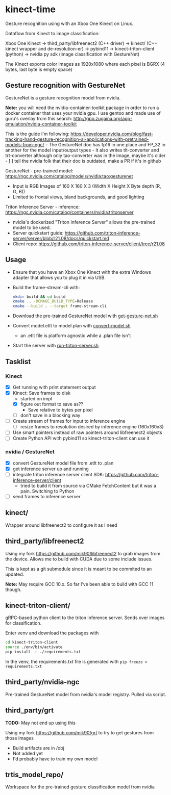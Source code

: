 # kinect-time

Gesture recognition using with an Xbox One Kinect on Linux.

Dataflow from Kinect to image classification:

Xbox One Kinect -> third_party/libfreenect2 (C++ driver) -> kinect/ (C++ kinect wrapper and de-resolution-er) -> pybind11 -> kinect-triton-client (python) -> nvidia py sdk (image classification with GestureNet)

The Kinect exports color images as 1920x1080 where each pixel is BGRX (4 bytes, last byte is empty space)

## Gesture recognition with GestureNet

GestureNet is a gesture recognition model from nvidia.

**Note:** you will need the nvidia-container-toolkit package in order to run a docker container that uses your nvidia gpu.
I use gentoo and made use of guru's overlay from this search: <http://gpo.zugaina.org/app-emulation/nvidia-container-toolkit>

This is the guide I'm following: <https://developer.nvidia.com/blog/fast-tracking-hand-gesture-recognition-ai-applications-with-pretrained-models-from-ngc/>
    - The GestureNet doc has fp16 in one place and FP_32 in another for the model input/output types
    - It also writes tlt-converter and trt-converter although only tao-converter was in the image, maybe it's older
    - [ ] tell the nvidia folk that their doc is outdated, make a PR if it's in github

GestureNet - pre-trained model: <https://ngc.nvidia.com/catalog/models/nvidia:tao:gesturenet>

- Input is RGB Images of 160 X 160 X 3 (Width X Height X Byte depth (R, G, B))
- Limited to frontal views, bland backgrounds, and good lighting

Triton Inference Server - inference: <https://ngc.nvidia.com/catalog/containers/nvidia:tritonserver>

- nvidia's dockerized "Triton Inference Server" allows the pre-trained model to be used.
- Server quickstart guide: <https://github.com/triton-inference-server/server/blob/r21.08/docs/quickstart.md>
- Client repo: <https://github.com/triton-inference-server/client/tree/r21.08>

## Usage

- Ensure that you have an Xbox One Kinect with the extra Windows adapter that allows you to plug it in via USB.
- Build the frame-stream-cli with:

    ```bash
    mkdir build && cd build
    cmake .. -DCMAKE_BUILD_TYPE=Release
    cmake --build . --target frame-stream-cli
    ```

- Download the pre-trained GestureNet model with [get-gesture-net.sh](get-gesture-net.sh)
- Convert model.etlt to model.plan with [convert-model.sh](convert-model.sh)
  - an .etlt file is platform agnostic while a .plan file isn't
- Start the server with [run-triton-server.sh](run-triton-server.sh)

## Tasklist

### Kinect

- [x] Get running with print statement output
- [x] Kinect: Save frames to disk
  - started on impl
  - [x] figure out format to save as??
    - Save relative to bytes per pixel
  - [ ] don't save in a blocking way
- [ ] Create stream of frames for input to inference engine
  - [ ] resize frames to resolution desired by inference engine (160x160x3)
- [ ] Use smart pointers instead of raw pointers around libfreenect2 objects
- [ ] Create Python API with pybind11 so kinect-triton-client can use it

### nvidia / GestureNet

- [x] convert GestureNet model file from .etlt to .plan
- [x] get inference server up and running
- [ ] integrate triton inference server client SDK: <https://github.com/triton-inference-server/client>
  - tried to build it from source via CMake FetchContent but it was a pain. Switching to Python
- [ ] send frames to inference server

## kinect/

Wrapper around libfreenect2 to configure it as I need

## third_party/libfreenect2

Using my fork <https://github.com/mik90/libfreenect2> to grab images from the device. Allows me to build with CUDA due to some include issues.

This is kept as a git submodule since it is meant to be commited to an updated.

**Note:** May require GCC 10.x. So far I've been able to build with GCC 11 though.

## kinect-triton-client/

gRPC-based python client to the triton inference server. Sends over images for classification.

Enter venv and download the packages with

```bash
cd kinect-triton-client
source ./env/bin/activate
pip install -r ./requirements.txt
```

In the venv, the requirements.txt file is generated with `pip freeze > requirements.txt`

## third_party/nvidia-ngc

Pre-trained GestureNet model from nvidia's model registry. Pulled via script.

## third_party/grt

**TODO:** May not end up using this

Using my fork <https://github.com/mik90/grt> to try to get gestures from those images

- Build artifacts are in /obj
- Not added yet
- I'd probably have to train my own model

## trtis_model_repo/

Workspace for the pre-trained gesture classification model from nvidia
